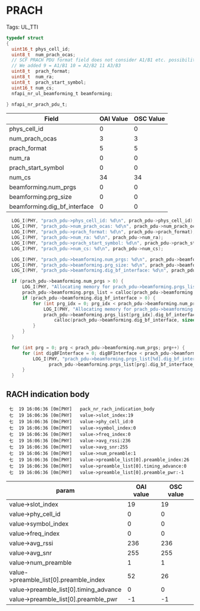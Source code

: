 # PRACH

Tags: UL_TTI

```c
typedef struct
{
  uint16_t phys_cell_id;
  uint8_t  num_prach_ocas;
  // SCF PRACH PDU format field does not consider A1/B1 etc. possibilities
  // We added 9 = A1/B1 10 = A2/B2 11 A3/B3
  uint8_t  prach_format;
  uint8_t  num_ra;
  uint8_t  prach_start_symbol;
  uint16_t num_cs;
  nfapi_nr_ul_beamforming_t beamforming;

} nfapi_nr_prach_pdu_t;
```

| Field | OAI Value | OSC Value |
| --- | --- | --- |
| phys_cell_id | 0 | 0 |
| num_prach_ocas | 3 | 3 |
| prach_format | 5 | 5 |
| num_ra | 0 | 0 |
| prach_start_symbol | 0 | 0 |
| num_cs | 34 | 34 |
| beamforming.num_prgs | 0 | 0 |
| beamforming.prg_size | 0 | 0 |
| beamforming.dig_bf_interface | 0 | 0 |

```c
  LOG_I(PHY, "prach_pdu->phys_cell_id: %d\n", prach_pdu->phys_cell_id);
  LOG_I(PHY, "prach_pdu->num_prach_ocas: %d\n", prach_pdu->num_prach_ocas);
  LOG_I(PHY, "prach_pdu->prach_format: %d\n", prach_pdu->prach_format);
  LOG_I(PHY, "prach_pdu->num_ra: %d\n", prach_pdu->num_ra);
  LOG_I(PHY, "prach_pdu->prach_start_symbol: %d\n", prach_pdu->prach_start_symbol);
  LOG_I(PHY, "prach_pdu->num_cs: %d\n", prach_pdu->num_cs);

  LOG_I(PHY, "prach_pdu->beamforming.num_prgs: %d\n", prach_pdu->beamforming.num_prgs);
  LOG_I(PHY, "prach_pdu->beamforming.prg_size: %d\n", prach_pdu->beamforming.prg_size);
  LOG_I(PHY, "prach_pdu->beamforming.dig_bf_interface: %d\n", prach_pdu->beamforming.dig_bf_interface);

  if (prach_pdu->beamforming.num_prgs > 0) {
      LOG_I(PHY, "Allocating memory for prach_pdu->beamforming.prgs_list\n");
      prach_pdu->beamforming.prgs_list = calloc(prach_pdu->beamforming.num_prgs, sizeof(*prach_pdu->beamforming.prgs_list));
      if (prach_pdu->beamforming.dig_bf_interface > 0) {
          for (int prg_idx = 0; prg_idx < prach_pdu->beamforming.num_prgs; prg_idx++) {
              LOG_I(PHY, "Allocating memory for prach_pdu->beamforming.prgs_list[%d].dig_bf_interface_list\n", prg_idx);
              prach_pdu->beamforming.prgs_list[prg_idx].dig_bf_interface_list =
                  calloc(prach_pdu->beamforming.dig_bf_interface, sizeof(*prach_pdu->beamforming.prgs_list[0].dig_bf_interface_list));
          }
      }
  }

  for (int prg = 0; prg < prach_pdu->beamforming.num_prgs; prg++) {
      for (int digBFInterface = 0; digBFInterface < prach_pdu->beamforming.dig_bf_interface; digBFInterface++) {
          LOG_I(PHY, "prach_pdu->beamforming.prgs_list[%d].dig_bf_interface_list[%d].beam_idx: %d\n", prg, digBFInterface,
                prach_pdu->beamforming.prgs_list[prg].dig_bf_interface_list[digBFInterface].beam_idx);
      }
  }
```

## RACH indication body

```
 七  19 16:06:36 [0m[PHY]   pack_nr_rach_indication_body
 七  19 16:06:36 [0m[PHY]   value->slot_index:19
 七  19 16:06:36 [0m[PHY]   value->phy_cell_id:0
 七  19 16:06:36 [0m[PHY]   value->symbol_index:0
 七  19 16:06:36 [0m[PHY]   value->freq_index:0
 七  19 16:06:36 [0m[PHY]   value->avg_rssi:236
 七  19 16:06:36 [0m[PHY]   value->avg_snr:255
 七  19 16:06:36 [0m[PHY]   value->num_preamble:1
 七  19 16:06:36 [0m[PHY]   value->preamble_list[0].preamble_index:26
 七  19 16:06:36 [0m[PHY]   value->preamble_list[0].timing_advance:0
 七  19 16:06:36 [0m[PHY]   value->preamble_list[0].preamble_pwr:-1
```

| param | OAI value | OSC value |
| --- | --- | --- |
| value->slot_index | 19 | 19 |
| value->phy_cell_id | 0 | 0 |
| value->symbol_index | 0 | 0 |
| value->freq_index | 0 | 0 |
| value->avg_rssi | 236 | 236 |
| value->avg_snr | 255 | 255 |
| value->num_preamble | 1 | 1 |
| value->preamble_list[0].preamble_index | 52 | 26 |
| value->preamble_list[0].timing_advance | 0 | 0 |
| value->preamble_list[0].preamble_pwr | -1 | -1 |